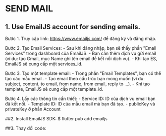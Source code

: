 # SEND MAIL

## 1. Use EmailJS account for sending emails.
Bước 1. Truy cập link: https://www.emailjs.com/ để đăng ký và đăng nhập.

Bước 2. Tạo Email Services:
    - Sau khi đăng nhập, bạn sẽ thấy phần "Email Services" trong dashboard của EmailJS. 
    - Bạn cần thêm dịch vụ gửi email (ví dụ: tạo Gmail, mục Name ghi tên email để kết nối dịch vụ).
    - Khi tạo ES, EmailJS sẽ cung cấp một services_id.
    
Bước 3. Tạo một template email:
    - Trong phần "Email Templates", bạn có thể tạo các mẫu email. 
    - Tạo email theo cấu trúc bạn mong muốn (ví dụ: subject, content, to email, from name, from email, reply to ...).
    - Khi tạo template, EmailJS sẽ cung cấp một template_id.
    
Bước 4. Lấy các thông tin cần thiết:
    - Service ID: ID của dịch vụ email bạn đã kết nối.
    - Template ID: ID của mẫu email mà bạn đã tạo.
    - publicKey và privateKey ở phần Account

##2. Install EmailJS SDK: $ flutter pub add emailjs

##3. Thay đổi code: 

